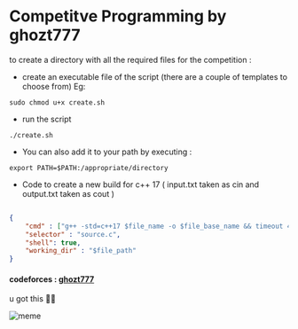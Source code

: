 # Competitve Programming by ghozt777
to create a directory with all the required files for the competition :
- create an executable file of the script (there are a couple of templates to choose from) Eg:
```
sudo chmod u+x create.sh
```
- run the script
 ```
 ./create.sh
 ```
 - You can also add it to your path by executing :
 ```
 export PATH=$PATH:/appropriate/directory
 ```
- Code to create a new build for c++ 17 ( input.txt taken as cin and output.txt taken as cout )

```json

{
    "cmd" : ["g++ -std=c++17 $file_name -o $file_base_name && timeout 4s ./$file_base_name<input.txt>output.txt"], 
    "selector" : "source.c",
    "shell": true,
    "working_dir" : "$file_path"
}
```

#### codeforces : [ghozt777](https://codeforces.com/profile/ghozt777) 

u got this 👨‍💻 

![meme](https://media2.giphy.com/media/22kxQ12cxyEww/giphy.gif?cid=ecf05e479j262zuix8kq65vp68luxsv5p1ujjss6v8krrlqa&rid=giphy.gif&ct=gw)
